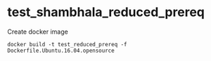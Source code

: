 # test_shambhala_reduced_prereq
Create docker image

`docker build -t test_reduced_prereq -f Dockerfile.Ubuntu.16.04.opensource`